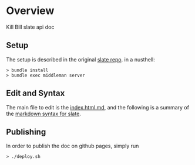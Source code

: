 # Overview

Kill Bill slate api doc

## Setup

The setup is described in the original [slate repo](https://github.com/lord/slate). in a nusthell:

```
> bundle install
> bundle exec middleman server
```


## Edit and Syntax

The main file to edit is the [index.html.md](https://github.com/killbill/slate/blob/master/source/index.html.md), and the following is a summary of the [markdown syntax for slate](https://github.com/lord/slate/wiki/Markdown-Syntax).


## Publishing

In order to publish the doc on github pages, simply run

```
> ./deploy.sh
```




